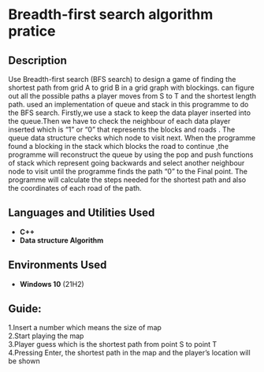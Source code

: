 <h1>Breadth-first search algorithm pratice</h1>

<h2>Description</h2>
Use Breadth-first search (BFS search) to design a game of finding the shortest path from grid A to grid B in a grid graph with blockings.
can figure out all the possible paths a player moves from S to T and the shortest length path. 
used an implementation of queue and stack in this programme to do the BFS search. 
Firstly,we use a stack to keep the data player inserted into the queue.Then we have to check the neighbour of each data player inserted which is “1” or “0” that represents the blocks and roads . 
The queue data structure checks which node to visit next. 
When the programme found a blocking in the stack which blocks the road to continue ,the programme will reconstruct the queue by using the pop and push functions of stack which represent going backwards and select another neighbour node to visit until the programme finds the path “0” to the Final point. 
The programme will calculate the steps needed for the shortest path and also the coordinates of each road of the path. 
<br />


<h2>Languages and Utilities Used</h2>

- <b>C++</b> 
- <b>Data structure Algorithm</b>

<h2>Environments Used </h2>

- <b>Windows 10</b> (21H2)

<h2>Guide:</h2>

<p>
1.Insert a number which means the size of map  <br/>
2.Start playing the map   <br/>
3.Player guess which is the shortest path from point S to point T  <br/>
4.Pressing Enter, the shortest path in the map and the player’s location will be shown 
</p>

<!--
 ```diff
- text in red
+ text in green
! text in orange
# text in gray
@@ text in purple (and bold)@@
```
--!>
